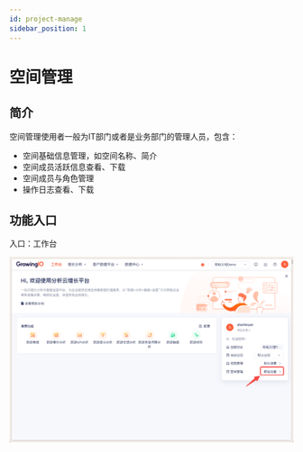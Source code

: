 ```yaml
---
id: project-manage
sidebar_position: 1
---
```


# 空间管理

## 简介[](#jian-jie)

空间管理使用者一般为IT部门或者是业务部门的管理人员，包含：

* 空间基础信息管理，如空间名称、简介
* 空间成员活跃信息查看、下载
* 空间成员与角色管理
* 操作日志查看、下载

## 功能入口[](#gong-neng-shuo-ming)

入口：工作台

![图 1](/img/kongjianguanlirukou_README.png)  
